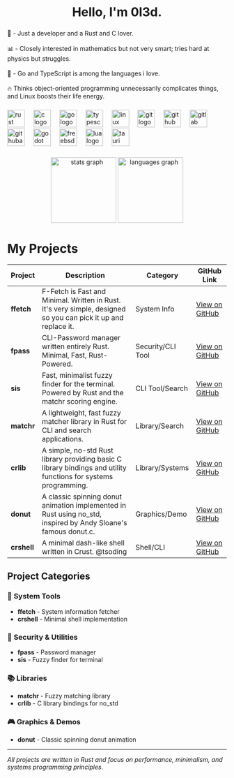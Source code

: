 <h1 align="center">Hello,  I'm 0l3d.</h1>

###

<p align="left">🦀 - Just a developer and a Rust and C lover. <br><br>📊 - Closely interested in mathematics but not very smart; tries hard at physics but struggles. <br><br>💎 - Go and TypeScript is among the languages i love.<br><br>🔥 Thinks object-oriented programming unnecessarily complicates things, and Linux boosts their life energy.</p>

###

<div align="left">
  <img src="https://skillicons.dev/icons?i=rust" height="40" alt="rust logo"  />
  <img width="12" />
  <img src="https://skillicons.dev/icons?i=c" height="40" alt="c logo"  />
  <img width="12" />
  <img src="https://skillicons.dev/icons?i=go" height="40" alt="go logo"  />
  <img width="12" />
  <img src="https://cdn.jsdelivr.net/gh/devicons/devicon/icons/typescript/typescript-original.svg" height="40" alt="typescript logo"  />
  <img width="12" />
  <img src="https://skillicons.dev/icons?i=linux" height="40" alt="linux logo"  />
  <img width="12" />
  <img src="https://skillicons.dev/icons?i=git" height="40" alt="git logo"  />
  <img width="12" />
  <img src="https://skillicons.dev/icons?i=github" height="40" alt="github logo"  />
  <img width="12" />
  <img src="https://skillicons.dev/icons?i=gitlab" height="40" alt="gitlab logo"  />
  <img width="12" />
  <img src="https://skillicons.dev/icons?i=githubactions" height="40" alt="githubactions logo"  />
  <img width="12" />
  <img src="https://skillicons.dev/icons?i=godot" height="40" alt="godot logo"  />
  <img width="12" />
  <img src="https://cdn.simpleicons.org/freebsd/AB2B28" height="40" alt="freebsd logo"  />
  <img width="12" />
  <img src="https://cdn.simpleicons.org/lua/2C2D72" height="40" alt="lua logo"  />
  <img width="12" />
  <img src="https://cdn.simpleicons.org/tauri/FFC131" height="40" alt="tauri logo"  />
</div>

###

<div align="center">
  <img src="https://github-readme-stats.vercel.app/api?username=0l3d&hide_title=false&hide_rank=false&show_icons=true&include_all_commits=true&count_private=true&disable_animations=false&theme=dracula&locale=en&hide_border=false" height="150" alt="stats graph"  />
  <img src="https://github-readme-stats.vercel.app/api/top-langs?username=0l3d&locale=en&hide_title=false&layout=compact&card_width=320&langs_count=5&theme=dracula&hide_border=false" height="150" alt="languages graph"  />
</div>

###

# My Projects

| Project | Description | Category | GitHub Link |
|---------|-------------|----------|-------------|
| **ffetch** | F-Fetch is Fast and Minimal. Written in Rust. It's very simple, designed so you can pick it up and replace it. | System Info | [View on GitHub](https://github.com/0l3d/ffetch) |
| **fpass** | CLI-Password manager written entirely Rust. Minimal, Fast, Rust-Powered. | Security/CLI Tool | [View on GitHub](https://github.com/0l3d/fpass) |
| **sis** | Fast, minimalist fuzzy finder for the terminal. Powered by Rust and the matchr scoring engine. | CLI Tool/Search | [View on GitHub](https://github.com/0l3d/search-in-sight) |
| **matchr** | A lightweight, fast fuzzy matcher library in Rust for CLI and search applications. | Library/Search | [View on GitHub](https://github.com/0l3d/matchr) |
| **crlib** | A simple, no-std Rust library providing basic C library bindings and utility functions for systems programming. | Library/Systems | [View on GitHub](https://github.com/0l3d/crlib) |
| **donut** | A classic spinning donut animation implemented in Rust using no_std, inspired by Andy Sloane's famous donut.c. | Graphics/Demo | [View on GitHub](https://github.com/0l3d/donut) |
| **crshell** | A minimal dash-like shell written in Crust. @tsoding | Shell/CLI | [View on GitHub](https://github.com/0l3d/crshell) |

## Project Categories

### 🔧 **System Tools**
- **ffetch** - System information fetcher
- **crshell** - Minimal shell implementation

### 🔐 **Security & Utilities**
- **fpass** - Password manager
- **sis** - Fuzzy finder for terminal

### 📚 **Libraries**
- **matchr** - Fuzzy matching library
- **crlib** - C library bindings for no_std

### 🎮 **Graphics & Demos**
- **donut** - Classic spinning donut animation

---

*All projects are written in Rust and focus on performance, minimalism, and systems programming principles.*
